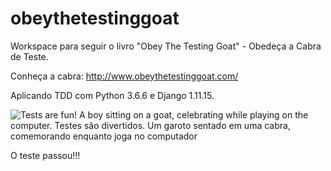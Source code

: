 # obeythetestinggoat
Workspace para seguir o livro "Obey The Testing Goat" - Obedeça a Cabra de Teste.

Conheça a cabra: http://www.obeythetestinggoat.com/

Aplicando TDD com Python 3.6.6 e Django 1.11.15.

![Tests are fun! A boy sitting on a goat, celebrating while playing on the computer. Testes são divertidos. Um garoto sentado em uma cabra, comemorando enquanto joga no computador](https://github.com/raulbolsantos/obeythetestinggoat/blob/master/goat-giphy.gif)

O teste passou!!!
